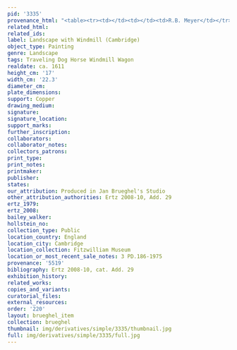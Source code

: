 ```yaml
---
pid: '3335'
provenance_html: "<table><tr><td></td><td></td><td>R.B. Meyer</td></tr></table>"
related_html: 
related_ids: 
label: Landscape with Windmill (Cambridge)
object_type: Painting
genre: Landscape
tags: Traveling Dog Horse Windmill Wagon
realdate: ca. 1611
height_cm: '17'
width_cm: '22.3'
diameter_cm: 
plate_dimensions: 
support: Copper
drawing_medium: 
signature: 
signature_location: 
support_marks: 
further_inscription: 
collaborators: 
collaborator_notes: 
collectors_patrons: 
print_type: 
print_notes: 
printmaker: 
publisher: 
states: 
our_attribution: Produced in Jan Brueghel's Studio
other_attribution_authorities: Ertz 2008-10, Add. 29
ertz_1979: 
ertz_2008: 
bailey_walker: 
hollstein_no: 
collection_type: Public
location_country: England
location_city: Cambridge
location_collection: Fitzwilliam Museum
location_or_most_recent_sale_notes: 3 PD.186-1975
provenance: '5519'
bibliography: Ertz 2008-10, cat. Add. 29
exhibition_history: 
related_works: 
copies_and_variants: 
curatorial_files: 
external_resources: 
order: '220'
layout: brueghel_item
collection: brueghel
thumbnail: img/derivatives/simple/3335/thumbnail.jpg
full: img/derivatives/simple/3335/full.jpg
---
```

